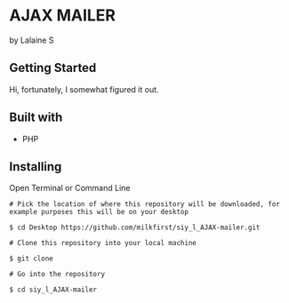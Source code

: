 # AJAX MAILER
by Lalaine S

## Getting Started
Hi, fortunately, I somewhat figured it out.

## Built with
* PHP

## Installing

Open Terminal or Command Line

```
# Pick the location of where this repository will be downloaded, for example purposes this will be on your desktop

$ cd Desktop https://github.com/milkfirst/siy_l_AJAX-mailer.git

# Clone this repository into your local machine

$ git clone 

# Go into the repository

$ cd siy_l_AJAX-mailer

```
